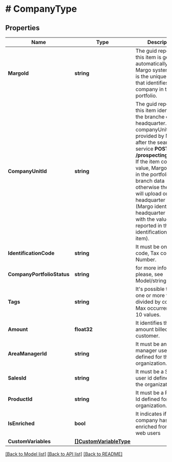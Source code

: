 # # CompanyType


## Properties 


Name | Type | Description | Notes
------------ | ------------- | ------------- | -------------
**MargoId**| **string** | The guid reported in this item is generated automatically by Margo system and it is the unique code that identifies the company in the portfolio.  | [optional]
**CompanyUnitId**| **string** | The guid reported in this item identifies the branche of an headquarter. The companyUnitId is provided by Margo after the search service **POST /prospecting/search**. If the item contains a value, Margo uploads in the portfolio the branch data otherwise the system will upload only the headquarter data (Margo identifies the headquarter data with the value reported in the identificationCode&#39;s item).  | [optional]
**IdentificationCode**| **string** | It must be one of: Vat code, Tax code, CRIF Number.  |
**CompanyPortfolioStatus**| **string** |  for more information please, see Model/string.php  |
**Tags**| **string** | It&#39;s possible to insert one or more tag divided by comma. Max occurrence is 10 values.  | [optional]
**Amount**| **float32** | It identifies the amount billed to the customer.  | [optional]
**AreaManagerId**| **string** | It must be an Area manager user id defined for the organization.  | [optional]
**SalesId**| **string** | It must be a Sales user id defined for the organization.  | [optional]
**ProductId**| **string** | It must be a Product Id defined for the organization.  | [optional]
**IsEnriched**| **bool** | It indicates if a company has been enriched from the web users  | [optional]
**CustomVariables**| [**[]CustomVariableType**](CustomVariableType.md) |   | [optional]


[[Back to Model list]](../../README.md#models) [[Back to API list]](../../README.md#endpoints) [[Back to README]](../../README.md)

